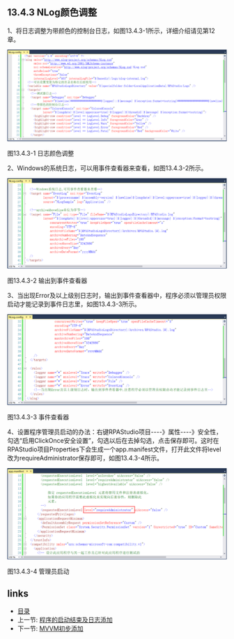 ## 13.4.3 NLog颜色调整

1、将日志调整为带颜色的控制台日志，如图13.4.3-1所示，详细介绍请见第12章。

![](images/13.4.3-1.png)

图13.4.3-1 日志颜色调整

2、Windows的系统日志，可以用事件查看器来查看，如图13.4.3-2所示。

![](images/13.4.3-2.png)

图13.4.3-2 输出到事件查看器

3、当出现Error及以上级别日志时，输出到事件查看器中，程序必须以管理员权限启动才能记录到事件日志里，如图13.4.3-3所示。

![](images/13.4.3-3.png)

图13.4.3-3 事件查看器

4、设置程序管理员启动的办法：右键RPAStudio项目----》属性----》安全性，勾选“启用ClickOnce安全设置”，勾选以后在去掉勾选，点击保存即可。这时在RPAStudio项目Properties下会生成一个app.manifest文件，打开此文件将level改为requireAdministrator保存即可，如图13.4.3-4所示。

![](images/13.4.3-4.png)

图13.4.3-4 管理员启动

## links
   * [目录](<preface.md>)
   * 上一节: [程序的启动结束及日志添加](<13.4.2.md>)
   * 下一节: [MVVM初步添加](<13.5.01.md>)